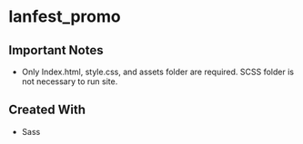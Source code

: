 # lanfest_promo

## Important Notes
+ Only Index.html, style.css, and assets folder are required. SCSS folder is not necessary to run site.
## Created With
+ Sass

